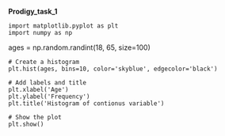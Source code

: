 **Prodigy_task_1**

```Import_library
import matplotlib.pyplot as plt
import numpy as np

```
ages = np.random.randint(18, 65, size=100)

```
# Create a histogram
plt.hist(ages, bins=10, color='skyblue', edgecolor='black')

# Add labels and title
plt.xlabel('Age')
plt.ylabel('Frequency')
plt.title('Histogram of contionus variable')

# Show the plot
plt.show()
